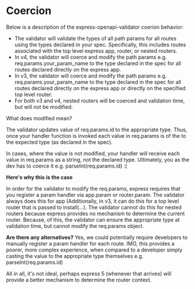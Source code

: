# Coercion

Below is a description of the express-openapi-validator coerion behavior:

- The validator will validate the types of all path params for all routes using the types declared in your spec. Specifically, this includes routes associated with the top level express app, router, or nested routers.
- In v4, the validator will coerce and modify the path params e.g. req.params.your_param_name to the type declared in the spec for all routes declared directly on the express app.
- In v3, the validator will coerce and modify the path params e.g. req.params.your_param_name to the type declared in the spec for all routes declared directly on the express app or directly on the specified top level router.
- For both v3 and v4, nested routers will be coerced and validation time, but will not be modified.

What does modified mean?

The validator updates value of req.params.id to the appropriate type. Thus, once your handler function is invoked each value in req.params is of the to the expected type (as declared in the spec).

In cases, where the value is not modified, your handler will receive each value in req.params as a string, not the declared type. Ultimately, you as the dev has to coerce it e.g. parseInt(req.params.id) :(

**Here's why this is the case**

In order for the validator to modify the req.params, express requires that you register a param handler via app.param or router.param. The validator always does this for app (Additionally, in v3, it can do this for a top level router that is passed to install(...). The validator cannot do this for nested routers because express provides no mechanism to determine the current router. Because, of this, the validator can ensure the appropriate type at validation time, but cannot modify the req.params object.

**Are there any alternatives?**
Yes, we could potentially require developers to manually register a param handler for each route. IMO, this provides a poorer, more complex experience, when compared to a developer simply casting the value to the appropriate type themselves e.g. parseInt(req.params.id)

All in all, it's not ideal, perhaps express 5 (whenever that arrives) will provide a better mechanism to determine the router context.
